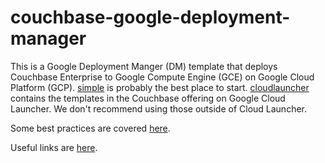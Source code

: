 # couchbase-google-deployment-manager

This is a Google Deployment Manger (DM) template that deploys Couchbase Enterprise to Google Compute Engine (GCE) on Google Cloud Platform (GCP).  [simple](simple) is probably the best place to start.  [cloudlauncher](cloudlauncher) contains the templates in the Couchbase offering on Google Cloud Launcher.  We don't recommend using those outside of Cloud Launcher.

Some best practices are covered [here](documentation/bestPractices.md).

Useful links are [here](https://github.com/couchbase-partners/links/blob/master/google.md).
